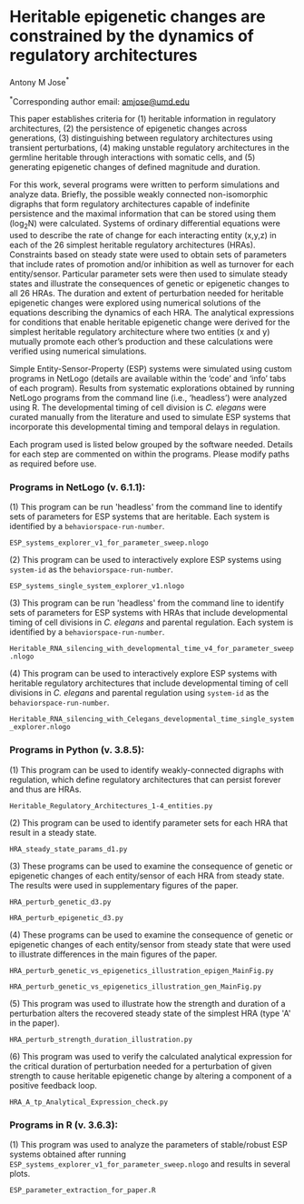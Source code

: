 # Heritable epigenetic changes are constrained by the dynamics of regulatory architectures

Antony M Jose<sup>*</sup>

<sup>*</sup>Corresponding author email: amjose@umd.edu

This paper establishes criteria for (1) heritable information in regulatory architectures, (2) the persistence of epigenetic changes across generations, (3) distinguishing between regulatory architectures using transient perturbations, (4) making unstable regulatory architectures in the germline heritable through interactions with somatic cells, and (5) generating epigenetic changes of defined magnitude and duration.

For this work, several programs were written to perform simulations and analyze data. Briefly, the possible weakly connected non-isomorphic digraphs that form regulatory architectures capable of indefinite persistence and the maximal information that can be stored using them (log<sub>2</sub>N) were calculated. Systems of ordinary differential equations were used to describe the rate of change for each interacting entity (x,y,z) in each of the 26 simplest heritable regulatory architectures (HRAs). Constraints based on steady state were used to obtain sets of parameters that include rates of promotion and/or inhibition as well as turnover for each entity/sensor. Particular parameter sets were then used to simulate steady states and illustrate the consequences of genetic or epigenetic changes to all 26 HRAs. The duration and extent of perturbation needed for heritable epigenetic changes were explored using numerical solutions of the equations describing the dynamics of each HRA. The analytical expressions for conditions that enable heritable epigenetic change were derived for the simplest heritable regulatory architecture where two entities (x and y) mutually promote each other’s production and these calculations were verified using numerical simulations.

Simple Entity-Sensor-Property (ESP) systems were simulated using custom programs in NetLogo (details are available within the ‘code’ and ‘info’ tabs of each program). Results from systematic explorations obtained by running NetLogo programs from the command line (i.e., ‘headless’) were analyzed using R. The developmental timing of cell division is *C. elegans* were curated manually from the literature and used to simulate ESP systems that incorporate this developmental timing and temporal delays in regulation.

Each program used is listed below grouped by the software needed. Details for each step are commented on within the programs. Please modify paths as required before use.


### Programs in NetLogo (v. 6.1.1):

(1) This program can be run 'headless' from the command line to identify sets of parameters for ESP systems that are heritable. Each system is identified by a `behaviorspace-run-number`.

 `ESP_systems_explorer_v1_for_parameter_sweep.nlogo`
  
(2) This program can be used to interactively explore ESP systems using `system-id` as the `behaviorspace-run-number`.

  `ESP_systems_single_system_explorer_v1.nlogo`

(3) This program can be run 'headless' from the command line to identify sets of parameters for ESP systems with HRAs that include developmental timing of cell divisions in *C. elegans* and parental regulation. Each system is identified by a `behaviorspace-run-number`.

  `Heritable_RNA_silencing_with_developmental_time_v4_for_parameter_sweep.nlogo`  
  
(4) This program can be used to interactively explore ESP systems with heritable regulatory architectures that include developmental timing of cell divisions in *C. elegans* and parental regulation using `system-id` as the `behaviorspace-run-number`.

  `Heritable_RNA_silencing_with_Celegans_developmental_time_single_system_explorer.nlogo`


### Programs in Python (v. 3.8.5):
  
(1) This program can be used to identify weakly-connected digraphs with regulation, which define regulatory architectures that can persist forever and thus are HRAs.
  
  `Heritable_Regulatory_Architectures_1-4_entities.py`

(2) This program can be used to identify parameter sets for each HRA that result in a steady state.

  `HRA_steady_state_params_d1.py`
  
(3) These programs can be used to examine the consequence of genetic or epigenetic changes of each entity/sensor of each HRA from steady state. The results were used in supplementary figures of the paper.
  
  `HRA_perturb_genetic_d3.py`
    
  `HRA_perturb_epigenetic_d3.py`
  
(4) These programs can be used to examine the consequence of genetic or epigenetic changes of each entity/sensor from steady state that were used to illustrate differences in the main figures of the paper.
  
  `HRA_perturb_genetic_vs_epigenetics_illustration_epigen_MainFig.py`
  
  `HRA_perturb_genetic_vs_epigenetics_illustration_gen_MainFig.py`
  
(5) This program was used to illustrate how the strength and duration of a perturbation alters the recovered steady state of the simplest HRA (type 'A' in the paper).
  
  `HRA_perturb_strength_duration_illustration.py`
  
(6) This program was used to verify the calculated analytical expression for the critical duration of perturbation needed for a perturbation of given strength to cause heritable epigenetic change by altering a component of a positive feedback loop.
  
  `HRA_A_tp_Analytical_Expression_check.py`
  

### Programs in R (v. 3.6.3):

(1) This program was used to analyze the parameters of stable/robust ESP systems obtained after running `ESP_systems_explorer_v1_for_parameter_sweep.nlogo` and results in several plots. 

  `ESP_parameter_extraction_for_paper.R`

